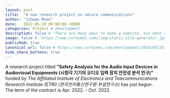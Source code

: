 ```yaml
---
layout: post
title:  "A new research project on secure communications"
author: "Jihwan Moon"
date:   2022-05-19 09:00:00 +0900
categories: Project # development
description: false # "There are many ways to make a website, but what about static site generators"
image: false # 'https://www.csrhymes.com//img/static-site-generator.jpg'
published: true
canonical_url: false # https://www.csrhymes.com/development/2018/05/28/why-use-a-static-site-generator.html
hide_share_buttons: true
---
```


A research project titled __"Safety Analysis for the Audio Input Devices in Audiovisual Equipments (시청각 기기의 오디오 입력 장치 안전성 분석 연구)"__ funded by _The Affiliated Institute of Electronics and Telecommunications Research Institute (ETRI)_ _(한국전자통신연구원 부설연구소)_ has just begun.      
The term of the contract is Apr. 2022. - Oct. 2022.      